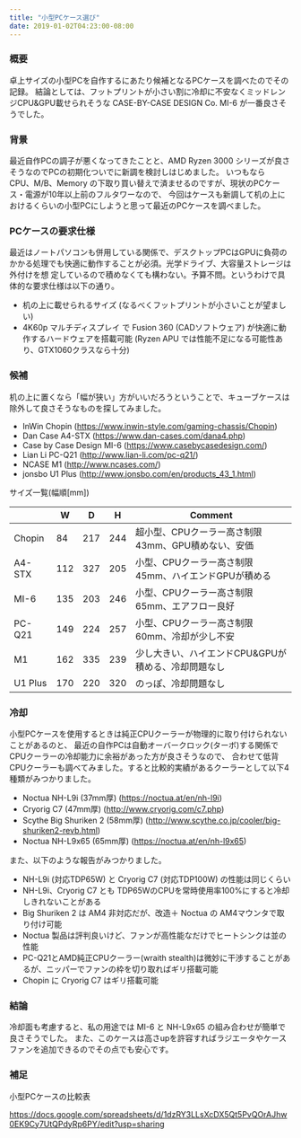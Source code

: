 ```yaml
---
title: "小型PCケース選び"
date: 2019-01-02T04:23:00-08:00
---
```


### 概要

卓上サイズの小型PCを自作するにあたり候補となるPCケースを調べたのでその記録。
結論としては、フットプリントが小さい割に冷却に不安なくミッドレンジCPU&GPU載せられそうな CASE-BY-CASE DESIGN Co. MI-6
が一番良さそうでした。

### 背景

最近自作PCの調子が悪くなってきたことと、AMD Ryzen 3000 シリーズが良さそうなのでPCの初期化ついでに新調を検討しはじめました。 いつもなら
CPU、M/B、Memory の下取り買い替えで済ませるのですが、現状のPCケース・電源が10年以上前のフルタワーなので、
今回はケースも新調して机の上におけるくらいの小型PCにしようと思って最近のPCケースを調べました。

### PCケースの要求仕様

最近はノートパソコンも併用している関係で、デスクトップPCはGPUに負荷のかかる処理でも快適に動作することが必須。光学ドライブ、大容量ストレージは外付けを想
定しているので積めなくても構わない。予算不問。というわけで具体的な要求仕様は以下の通り。

  * 机の上に載せられるサイズ (なるべくフットプリントが小さいことが望ましい)
  * 4K60p マルチディスプレイ で Fusion 360 (CADソフトウェア) が快適に動作するハードウェアを搭載可能 (Ryzen APU では性能不足になる可能性あり、GTX1060クラスなら十分)

### 候補

机の上に置くなら「幅が狭い」方がいいだろうということで、キューブケースは除外して良さそうなものを探してみました。

  * InWin Chopin (<https://www.inwin-style.com/gaming-chassis/Chopin>)
  * Dan Case A4-STX (<https://www.dan-cases.com/dana4.php>)
  * Case by Case Design MI-6 (<https://www.casebycasedesign.com/>)
  * Lian Li PC-Q21 (<http://www.lian-li.com/pc-q21/>)
  * NCASE M1 (<http://www.ncases.com/>)
  * jonsbo U1 Plus (<http://www.jonsbo.com/en/products_43_1.html>)

サイズ一覧(幅順[mm])

| | W | D | H | Comment |
| --- | --- | --- | --- | --- |
| Chopin | 84 | 217 | 244 | 超小型、CPUクーラー高さ制限43mm、GPU積めない、安価 |
| A4-STX |112|327|205|小型、CPUクーラー高さ制限45mm、ハイエンドGPUが積める|
|MI-6|135|203|246|小型、CPUクーラー高さ制限65mm、エアフロー良好|
|PC-Q21|149|224|257|小型、CPUクーラー高さ制限60mm、冷却が少し不安|
|M1|162|335|239|少し大きい、ハイエンドCPU&GPUが積める、冷却問題なし|
|U1 Plus|170|220|320|のっぽ、冷却問題なし|

### 冷却

小型PCケースを使用するときは純正CPUクーラーが物理的に取り付けられないことがあるのと、
最近の自作PCは自動オーバークロック(ターボ)する関係でCPUクーラーの冷却能力に余裕があった方が良さそうなので、
合わせて低背CPUクーラーも調べてみました。すると比較的実績があるクーラーとして以下4種類がみつかりました。

  * Noctua NH-L9i (37mm厚) (<https://noctua.at/en/nh-l9i>)
  * Cryorig C7 (47mm厚) (<http://www.cryorig.com/c7.php>)
  * Scythe Big Shuriken 2 (58mm厚) (<http://www.scythe.co.jp/cooler/big-shuriken2-revb.html>)
  * Noctua NH-L9x65 (65mm厚) (<https://noctua.at/en/nh-l9x65>)

また、以下のような報告がみつかりました。

  * NH-L9i (対応TDP65W) と Cryorig C7 (対応TDP100W) の性能は同じくらい
  * NH-L9i、Cryorig C7 とも TDP65WのCPUを常時使用率100%にすると冷却しきれないことがある
  * Big Shuriken 2 は AM4 非対応だが、改造＋ Noctua の AM4マウンタで取り付け可能
  * Noctua 製品は評判良いけど、ファンが高性能なだけでヒートシンクは並の性能
  * PC-Q21とAMD純正CPUクーラー(wraith stealth)は微妙に干渉することがあるが、ニッパーでファンの枠を切り取ればギリ搭載可能
  * Chopin に Cryorig C7 はギリ搭載可能

### 結論

冷却面も考慮すると、私の用途では MI-6 と NH-L9x65 の組み合わせが簡単で良さそうでした。
また、このケースは高さupを許容すればラジエータやケースファンを追加できるのでその点でも安心です。

### 補足

小型PCケースの比較表

<https://docs.google.com/spreadsheets/d/1dzRY3LLsXcDX5Qt5PvQOrAJhw0EK9Cy7UtQPdyRp6PY/edit?usp=sharing>

